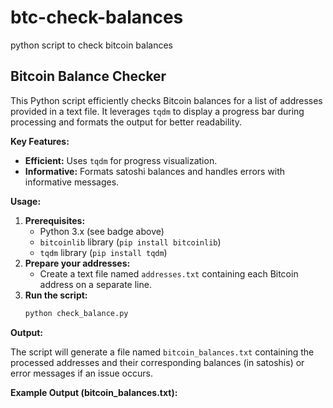 # btc-check-balances
python script to check bitcoin balances


## Bitcoin Balance Checker

This Python script efficiently checks Bitcoin balances for a list of addresses provided in a text file. 
It leverages `tqdm` to display a progress bar during processing and formats the output for better readability.

**Key Features:**

- **Efficient:** Uses `tqdm` for progress visualization.
- **Informative:** Formats satoshi balances and handles errors with informative messages.

**Usage:**

1. **Prerequisites:**
    - Python 3.x (see badge above)
    - `bitcoinlib` library (`pip install bitcoinlib`)
    - `tqdm` library (`pip install tqdm`)
2. **Prepare your addresses:**
    - Create a text file named `addresses.txt` containing each Bitcoin address on a separate line.
3. **Run the script:**
    ```bash
    python check_balance.py
    ```

**Output:**

The script will generate a file named `bitcoin_balances.txt` containing the processed addresses and their corresponding balances (in satoshis) or error messages if an issue occurs.

**Example Output (bitcoin_balances.txt):**
